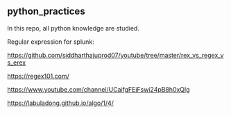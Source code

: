 ## python_practices

In this repo, all python knowledge are studied.

Regular expression for splunk: 

https://github.com/siddharthajuprod07/youtube/tree/master/rex_vs_regex_vs_erex

https://regex101.com/

https://www.youtube.com/channel/UCaifgFEjFswi24pB8h0xQlg

https://labuladong.github.io/algo/1/4/